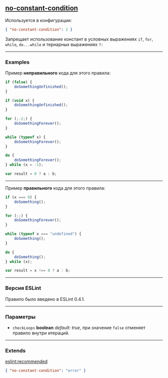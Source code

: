 ## [no-constant-condition](https://eslint.org/docs/rules/no-constant-condition)

Используется в конфигурации:
```json
{ "no-constant-condition": 2 }
```

Запрещает использование констант в условных выражениях ```if```, ```for```, ```while```, ```do...while``` и тернарных выражениях ```?:```


---

### Examples

Пример __неправильного__ кода для этого правила:
```js
if (false) {
    doSomethingUnfinished();
}

if (void x) {
    doSomethingUnfinished();
}

for (;-2;) {
    doSomethingForever();
}

while (typeof x) {
    doSomethingForever();
}

do {
    doSomethingForever();
} while (x = -1);

var result = 0 ? a : b;
```

---

Пример __правильного__ кода для этого правила:
```js
if (x === 0) {
    doSomething();
}

for (;;) {
    doSomethingForever();
}

while (typeof x === "undefined") {
    doSomething();
}

do {
    doSomething();
} while (x);

var result = x !== 0 ? a : b;
```

---

### Версия ESLint

Правило было введено в ESLint 0.4.1.

---

### Параметры

 - ```checkLoops``` __boolean__ _default: true_, при значение ```false``` отменяет правило внутри итераций.

---

### Extends

[eslint:recommended](https://github.com/eslint/eslint/blob/master/conf/eslint-recommended.js)
```json
{ "no-constant-condition": "error" }
```